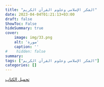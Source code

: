 ```yaml
---
title: "الفكر الإسلامي وعلوم القرآن الكريم"
date: 2023-04-04T01:21:13+03:00
draft: false
ShowToc: False
hideSummary: true
cover:
    image: img/33.png
    alt: 'صورة'
    caption: ''
#    hidden: false
summary: 
tags: ["الفكر الإسلامي وعلوم القرآن الكريم"]
categories: []
---
```

[تحميل الكتاب](./../../books/33.pdf)


